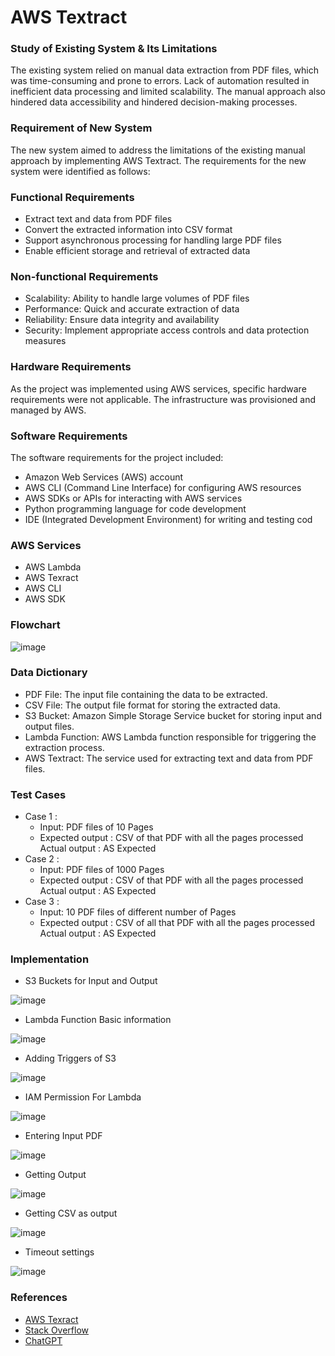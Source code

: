 # **AWS Textract**
### Study of Existing System & Its Limitations
The existing system relied on manual data extraction from PDF files, which was time-consuming and
prone to errors. Lack of automation resulted in inefficient data processing and limited scalability.
The manual approach also hindered data accessibility and hindered decision-making processes. 
### Requirement of New System
The new system aimed to address the limitations of the existing manual approach by implementing
AWS Textract. The requirements for the new system were identified as follows:
### Functional Requirements
- Extract text and data from PDF files
- Convert the extracted information into CSV format
- Support asynchronous processing for handling large PDF files
- Enable efficient storage and retrieval of extracted data
### Non-functional Requirements
- Scalability: Ability to handle large volumes of PDF files
- Performance: Quick and accurate extraction of data
- Reliability: Ensure data integrity and availability
- Security: Implement appropriate access controls and data protection measures
### Hardware Requirements
As the project was implemented using AWS services, specific hardware requirements were not
applicable. The infrastructure was provisioned and managed by AWS.
### Software Requirements
The software requirements for the project included:
- Amazon Web Services (AWS) account
- AWS CLI (Command Line Interface) for configuring AWS resources
- AWS SDKs or APIs for interacting with AWS services
- Python programming language for code development
- IDE (Integrated Development Environment) for writing and testing cod
### AWS Services
- AWS Lambda
- AWS Texract
- AWS CLI
- AWS SDK
### Flowchart
![image](https://github.com/Jaylakhani37/AWS-Texract/assets/88767949/9e91acd0-5302-44b5-bec6-63c0eedd14c3)

### Data Dictionary
- PDF File: The input file containing the data to be extracted.
- CSV File: The output file format for storing the extracted data.
- S3 Bucket: Amazon Simple Storage Service bucket for storing input and output files.
- Lambda Function: AWS Lambda function responsible for triggering the extraction process.
- AWS Textract: The service used for extracting text and data from PDF files.

### Test Cases
- Case 1 :
	- Input: PDF files of 10 Pages
	- Expected output : CSV of that PDF with all the pages processed Actual output : AS Expected
- Case 2 :
	- Input: PDF files of 1000 Pages
	- Expected output : CSV of that PDF with all the pages processed Actual output : AS Expected
- Case 3 :
	- Input: 10 PDF files of different number of Pages
	- Expected output : CSV of all that PDF with all the pages processed Actual output : AS Expected
### Implementation 
- S3 Buckets for Input and Output

![image](https://github.com/Jaylakhani37/AWS-Texract/blob/main/Implementation-Images/1.png)

- Lambda Function Basic information

![image](https://github.com/Jaylakhani37/AWS-Texract/blob/main/Implementation-Images/2.png)
- Adding Triggers of S3
 
![image](https://github.com/Jaylakhani37/AWS-Texract/blob/main/Implementation-Images/3.png)
- IAM Permission For Lambda
 
![image](https://github.com/Jaylakhani37/AWS-Texract/blob/main/Implementation-Images/4.png)
- Entering Input PDF
 
![image](https://github.com/Jaylakhani37/AWS-Texract/blob/main/Implementation-Images/5.png)
- Getting Output
 
![image](https://github.com/Jaylakhani37/AWS-Texract/blob/main/Implementation-Images/6.png)
- Getting CSV as output
 
![image](https://github.com/Jaylakhani37/AWS-Texract/blob/main/Implementation-Images/7.png)
- Timeout settings

![image](https://github.com/Jaylakhani37/AWS-Texract/blob/main/Implementation-Images/8.png)

### References
- [AWS Texract](https://aws.amazon.com/textract/ "AWS Texract")
- [Stack Overflow](https://stackoverflow.com/ "Stack Overflow")
- [ChatGPT](https://chat.openai.com/ "ChatGPT")
